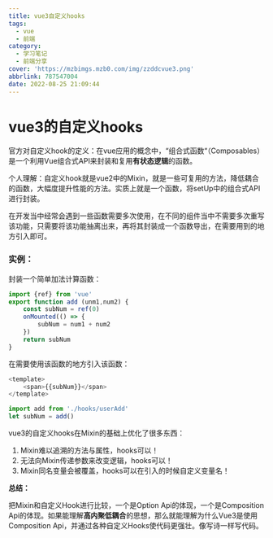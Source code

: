 ```yaml
---
title: vue3自定义hooks
tags:
  - vue
  - 前端
category:
  - 学习笔记
  - 前端分享
cover: 'https://mzbimgs.mzb0.com/img/zzddcvue3.png'
abbrlink: 787547004
date: 2022-08-25 21:09:44
---
```


# vue3的自定义hooks

官方对自定义hook的定义：在vue应用的概念中，“组合式函数“（Composables）是一个利用Vue组合式API来封装和复用**有状态逻辑**的函数。

个人理解：自定义hook就是vue2中的Mixin，就是一些可复用的方法，降低耦合的函数，大幅度提升性能的方法。实质上就是一个函数，将setUp中的组合式API进行封装。

在开发当中经常会遇到一些函数需要多次使用，在不同的组件当中不需要多次重写该功能，只需要将该功能抽离出来，再将其封装成一个函数导出，在需要用到的地方引入即可。

### 实例：

封装一个简单加法计算函数：

~~~js
import {ref} from 'vue'
export function add (unm1,num2) {
    const subNum = ref(0)
    onMounted(() => {
        subNum = num1 + num2
    })
    return subNum
}
~~~

在需要使用该函数的地方引入该函数：

~~~javascript
<template>
	<span>{{subNum}}</span>
</template>

import add from './hooks/userAdd'
let subNum = add()
~~~



vue3的自定义hooks在Mixin的基础上优化了很多东西：

1. Mixin难以追溯的方法与属性，hooks可以！
2. 无法向Mixin传递参数来改变逻辑，hooks可以！
3. Mixin同名变量会被覆盖，hooks可以在引入的时候自定义变量名！

**总结：**

把Mixin和自定义Hook进行比较，一个是Option Api的体现，一个是Composition Api的体现。如果能理解**高内聚低耦合**的思想，那么就能理解为什么Vue3是使用Composition Api，并通过各种自定义Hooks使代码更强壮。像写诗一样写代码。